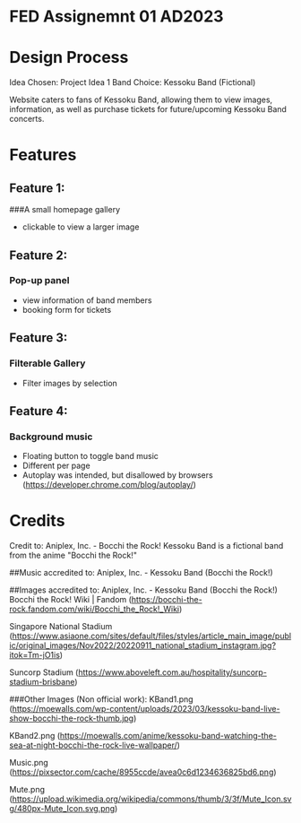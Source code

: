 # FED Assignemnt 01 AD2023

# Design Process
Idea Chosen: Project Idea 1
Band Choice: Kessoku Band (Fictional)

Website caters to fans of Kessoku Band, allowing them to view images, information, as well as purchase tickets for future/upcoming Kessoku Band concerts.

# Features
## Feature 1:
###A small homepage gallery
- clickable to view a larger image

## Feature 2: 
### Pop-up panel
- view information of band members
- booking form for tickets

## Feature 3: 
### Filterable Gallery
- Filter images by selection

## Feature 4: 
### Background music
- Floating button to toggle band music
- Different per page
- Autoplay was intended, but disallowed by browsers (https://developer.chrome.com/blog/autoplay/)

# Credits
Credit to: 
Aniplex, Inc. - Bocchi the Rock!
Kessoku Band is a fictional band from the anime "Bocchi the Rock!"

##Music accredited to:
Aniplex, Inc. - Kessoku Band (Bocchi the Rock!)

##Images accredited to:
Aniplex, Inc. - Kessoku Band (Bocchi the Rock!)
Bocchi the Rock! Wiki | Fandom 
(https://bocchi-the-rock.fandom.com/wiki/Bocchi_the_Rock!_Wiki)

Singapore National Stadium 
(https://www.asiaone.com/sites/default/files/styles/article_main_image/public/original_images/Nov2022/20220911_national_stadium_instagram.jpg?itok=Tm-jO1is)

Suncorp Stadium 
(https://www.aboveleft.com.au/hospitality/suncorp-stadium-brisbane)

###Other Images (Non official work):
KBand1.png 
(https://moewalls.com/wp-content/uploads/2023/03/kessoku-band-live-show-bocchi-the-rock-thumb.jpg)

KBand2.png 
(https://moewalls.com/anime/kessoku-band-watching-the-sea-at-night-bocchi-the-rock-live-wallpaper/)

Music.png 
(https://pixsector.com/cache/8955ccde/avea0c6d1234636825bd6.png)

Mute.png
(https://upload.wikimedia.org/wikipedia/commons/thumb/3/3f/Mute_Icon.svg/480px-Mute_Icon.svg.png)


